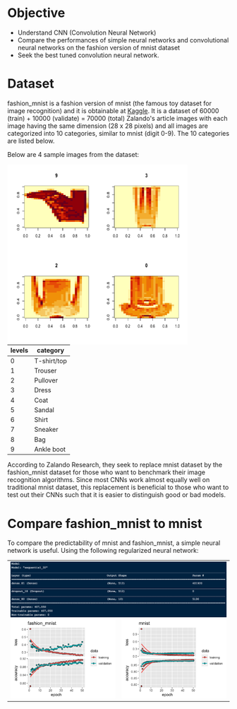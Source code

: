 # Objective
- Understand CNN (Convolution Neural Network)
- Compare the performances of simple neural networks and convolutional neural networks on the fashion version of mnist dataset 
- Seek the best tuned convolution neural network.

# Dataset
fashion_mnist is a fashion version of mnist (the famous toy dataset for image recognition) and it is obtainable at [Kaggle](https://www.kaggle.com/zalando-research/fashionmnist). It is a dataset of 60000 (train) + 10000 (validate) = 70000 (total) Zalando's article images with each image having the same dimension (28 x 28 pixels) and all images are categorized into 10 categories, similar to mnist (digit 0-9). The 10 categories are listed below. 

Below are 4 sample images from the dataset:

<img src="/plot_1.png" align="left" height="408" width="408">

| levels  | category |
| ------------- | ------------- |
|0|T-shirt/top|
|1|Trouser|
|2|Pullover|
|3|Dress|
|4|Coat|
|5|Sandal|
|6|Shirt|
|7|Sneaker|
|8|Bag|
|9|Ankle boot|

According to Zalando Research, they seek to replace mnist dataset by the fashion_mnist dataset for those who want to benchmark their image recognition algorithms. Since most CNNs work almost equally well on traditional mnist dataset, this replacement is beneficial to those who want to test out their CNNs such that it is easier to distinguish good or bad models.

# Compare fashion_mnist to mnist
To compare the predictability of mnist and fashion_mnist, a simple neural network is useful. 
Using the following regularized neural network:

<table>
  <tr>
    <td colspan = "2"><img src="/fashion_mnist_model_NN.png" align="left"></td>
  <tr>
  <tr>
    <td><img src="/fashion_mnist_NN.png"></td>
    <td><img src="/mnist_NN.png"></td>
  </tr>
</table>


